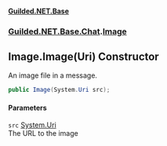 #### [Guilded.NET.Base](Guilded_NET_Base.md 'Guilded.NET.Base')
### [Guilded.NET.Base.Chat](Guilded_NET_Base.md#Guilded_NET_Base_Chat 'Guilded.NET.Base.Chat').[Image](Image.md 'Guilded.NET.Base.Chat.Image')
## Image.Image(Uri) Constructor
An image file in a message.  
```csharp
public Image(System.Uri src);
```
#### Parameters
<a name='Guilded_NET_Base_Chat_Image_Image(System_Uri)_src'></a>
`src` [System.Uri](https://docs.microsoft.com/en-us/dotnet/api/System.Uri 'System.Uri')  
The URL to the image
  

